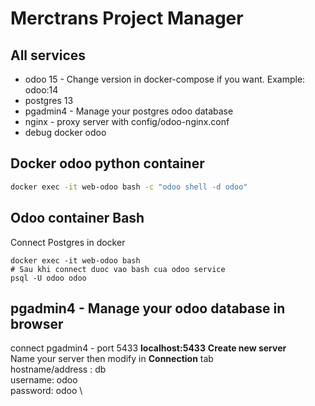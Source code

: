 # Merctrans Project Manager 


## All services
- odoo 15 - Change version in docker-compose if you want. Example: odoo:14
- postgres 13
- pgadmin4 - Manage your postgres odoo database
- nginx - proxy server with config/odoo-nginx.conf
- debug docker  odoo
## Docker odoo python container
``` bash
docker exec -it web-odoo bash -c "odoo shell -d odoo"
```

## Odoo container Bash
Connect Postgres in docker 
```
docker exec -it web-odoo bash
# Sau khi connect duoc vao bash cua odoo service
psql -U odoo odoo

```
## pgadmin4 - Manage your odoo database in browser
connect pgadmin4 - port 5433 **localhost:5433**
**Create new server** \
Name your server then modify in **Connection** tab \
hostname/address : db \
username: odoo \
password: odoo \
